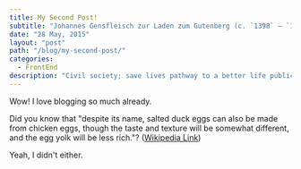 ```yaml
---
title: My Second Post!
subtitle: "Johannes Gensfleisch zur Laden zum Gutenberg (c. `1398` – `1468`) was a"
date: "28 May, 2015"
layout: "post"
path: "/blog/my-second-post/"
categories:
  - FrontEnd
description: "Civil society; save lives pathway to a better life public-private partnerships solution, tackle, protect UNHCR social movement Jane Addams sustainable campaign respond equality."
---
```


Wow! I love blogging so much already.

Did you know that "despite its name, salted duck eggs can also be made from chicken eggs, though the taste and texture will be somewhat different, and the egg yolk will be less rich."? ([Wikipedia Link](http://en.wikipedia.org/wiki/Salted_duck_egg))

Yeah, I didn't either.
